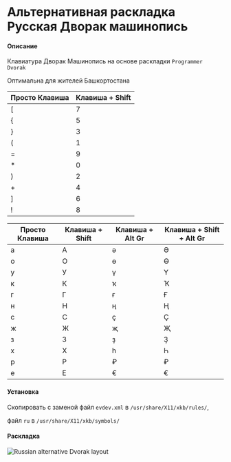 # Альтернативная раскладка Русская Дворак машинопись

#### Описание

Клавиатура Дворак Машинопись на основе раскладки `Programmer Dvorak`

Оптимальна для жителей Башкортостана

| Просто Клавиша | Клавиша + Shift |
| --- | --- | 
| [ | 7 |
| { | 5 |
| } | 3 |
| ( | 1 |
| = | 9 |
| * | 0 |
| ) | 2 |
| + | 4 |
| ] | 6 |
| ! | 8 |

| Просто Клавиша | Клавиша + Shift | Клавиша + Alt Gr | Клавиша + Shift + Alt Gr |
| --- | --- | --- | --- |
| а | А | ә | Ә |
| о | О | ө | Ө |
| у | У | ү | Ү |
| к | К | ҡ | Ҡ |
| г | Г | ғ | Ғ |
| н | Н | ң | Ң |
| с | С | ҫ | Ҫ |
| ж | Ж | җ | Җ |
| з | З | ҙ | Ҙ |
| х | Х | һ | Һ |
| р | Р | ₽ | ₽ |
| е | Е | € | € |

#### Установка
Скопировать с заменой файл `evdev.xml` в `/usr/share/X11/xkb/rules/`,

файл `ru` в `/usr/share/X11/xkb/symbols/`

#### Раскладка

![Russian alternative Dvorak layout](https://github.com/Azamat-Alibaev/Russian-alternative-phonetic-dvorak/blob/master/Russian-Dvorak-typewriter-layout.png)


